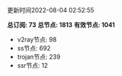 更新时间2022-08-04 02:52:55

**总订阅: 73**
**总节点: 1813**
**有效节点: 1041**
- v2ray节点: 98
- ss节点: 692
- trojan节点: 239
- ssr节点: 12
